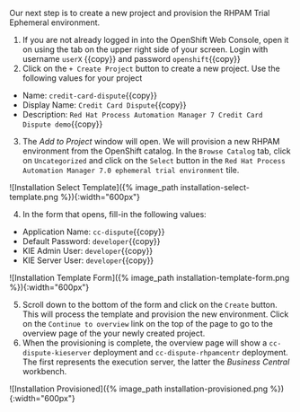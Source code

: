 Our next step is to create a new project and provision the RHPAM Trial Ephemeral environment.

1. If you are not already logged in into the OpenShift Web Console, open it on using the tab on the upper right side of your screen. Login with username `userX` {{copy}} and password `openshift`{{copy}}
2. Click on the `+ Create Project` button to create a new project. Use the following values for your project
  - Name: `credit-card-dispute`{{copy}}
  - Display Name: `Credit Card Dispute`{{copy}}
  - Description: `Red Hat Process Automation Manager 7 Credit Card Dispute demo`{{copy}}
3. The _Add to Project_ window will open. We will provision a new RHPAM environment from the OpenShift catalog. In the `Browse Catalog` tab, click on `Uncategorized` and click on the `Select` button in the `Red Hat Process Automation Manager 7.0 ephemeral trial environment` tile.

![Installation Select Template]({% image_path installation-select-template.png %}){:width="600px"}

4. In the form that opens, fill-in the following values:
  - Application Name: `cc-dispute`{{copy}}
  - Default Password: `developer`{{copy}}
  - KIE Admin User: `developer`{{copy}}
  - KIE Server User: `developer`{{copy}}

![Installation Template Form]({% image_path installation-template-form.png %}){:width="600px"}

5. Scroll down to the bottom of the form and click on the `Create` button. This will process the template and provision the new environment. Click on the `Continue to overview` link on the top of the page to go to the overview page of the your newly created project.
6. When the provisioning is complete, the overview page will show a `cc-dispute-kieserver` deployment and `cc-dispute-rhpamcentr` deployment. The first represents the execution server, the latter the _Business Central_ workbench.

![Installation Provisioned]({% image_path installation-provisioned.png %}){:width="600px"}
